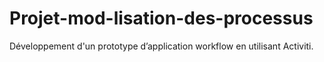 # Projet-mod-lisation-des-processus
Développement d'un  prototype d’application workflow en utilisant Activiti.
